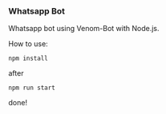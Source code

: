 ### Whatsapp Bot

Whatsapp bot using Venom-Bot with Node.js.

How to use:
```
npm install
```
after
```
npm run start
```

done!

